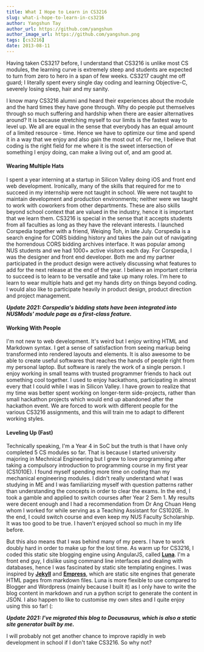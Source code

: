 ```yaml
---
title: What I Hope to Learn in CS3216
slug: what-i-hope-to-learn-in-cs3216
author: Yangshun Tay
author_url: https://github.com/yangshun
author_image_url: https://github.com/yangshun.png
tags: [cs3216]
date: 2013-08-11
---
```


Having taken CS3217 before, I understand that CS3216 is unlike most CS modules, the learning curve is extremely steep and students are expected to turn from zero to hero in a span of few weeks. CS3217 caught me off guard; I literally spent every single day coding and learning Objective-C, severely losing sleep, hair and my sanity.

I know many CS3216 alumni and heard their experiences about the module and the hard times they have gone through. Why do people put themselves through so much suffering and hardship when there are easier alternatives around? It is because stretching myself to our limits is the fastest way to level up. We all are equal in the sense that everybody has an equal amount of a limited resource - time. Hence we have to optimize our time and spend it in a way that we enjoy and also gain the most out of. For me, I believe that coding is the right field for me where it is the sweet intersection of something I enjoy doing, can make a living out of, and am good at.

#### Wearing Multiple Hats

I spent a year interning at a startup in Silicon Valley doing iOS and front end web development. Ironically, many of the skills that required for me to succeed in my internship were not taught in school. We were not taught to maintain development and production environments; neither were we taught to work with coworkers from other departments. These are also skills beyond school context that are valued in the industry, hence it is important that we learn them. CS3216 is special in the sense that it accepts students from all faculties as long as they have the relevant interests. I launched Corspedia together with a friend, Weiqing Toh, in late July. Corspedia is a search engine for CORS bidding history and takes the pain out of navigating the horrendous CORS bidding archives interface. It was popular among NUS students and we had 1000+ active visitors each day. For Corspedia, I was the designer and front end developer. Both me and my partner participated in the product design were actively discussing what features to add for the next release at the end of the year. I believe an important criteria to succeed is to learn to be versatile and take up many roles. I'm here to learn to wear multiple hats and get my hands dirty on things beyond coding. I would also like to participate heavily in product design, product direction and project management.

**_Update 2021: Corspedia's bidding stats have been integrated into NUSMods' module page as a first-class feature._**

#### Working With People

I'm not new to web development. It's weird but I enjoy writing HTML and Markdown syntax. I get a sense of satisfaction from seeing markup being transformed into rendered layouts and elements. It is also awesome to be able to create useful softwares that reaches the hands of people right from my personal laptop. But software is rarely the work of a single person. I enjoy working in small teams with trusted programmer friends to hack out something cool together. I used to enjoy hackathons, participating in almost every that I could while I was in Silicon Valley. I have grown to realize that my time was better spent working on longer-term side-projects, rather than small hackathon projects which would end up abandoned after the hackathon event. We are forced to work with different people for the various CS3216 assignments, and this will train me to adapt to different working styles.

#### Leveling Up (Fast)

Technically speaking, I'm a Year 4 in SoC but the truth is that I have only completed 5 CS modules so far. That is because I started university majoring in Mechnical Engineering but I grew to love programming after taking a compulsory introduction to programming course in my first year (CS1010E). I found myself spending more time on coding than my mechanical engineering modules. I didn't really understand what I was studying in ME and I was familiarizing myself with question patterns rather than understanding the concepts in order to clear the exams. In the end, I took a gamble and applied to switch courses after Year 2 Sem 1. My results were decent enough and I had a recommendation from Dr Ang Chuan Heng whom I worked for while serving as a Teaching Assistant for CS1020E. In the end, I could switch course and even keep my NUS Faculty Scholarship. It was too good to be true. I haven't enjoyed school so much in my life before.

But this also means that I was behind many of my peers. I have to work doubly hard in order to make up for the lost time. As warm up for CS3216, I coded this static site blogging engine using AngularJS, called [**Luna**](https://github.com/yangshun/luna). I'm a front end guy, I dislike using command line interfaces and dealing with databases, hence I was fascinated by static site templating engines. I was inspired by [**Jekyll**](http://jekyllrb.com/) and [**Empress**](https://github.com/hodgesmr/Empress), which are static site engines that generate HTML pages from markdown files. Luna is more flexible to use compared to Blogger and Wordpress (mainly because I built it) as I only have to write the blog content in markdown and run a python script to generate the content in JSON. I also happen to like to customise my own sites and I quite enjoy using this so far! (:

**_Update 2021: I've migrated this blog to Docusaurus, which is also a static site generator built by me._**

I will probably not get another chance to improve rapidly in web development in school if I don't take CS3216. So why not?
